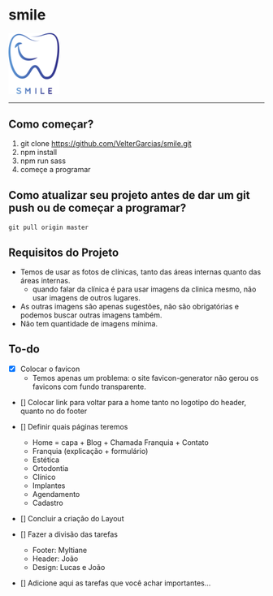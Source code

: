 # smile
<img src="assets/images/logo.svg" width="100px">
<hr />

## Como começar?
1. git clone https://github.com/VelterGarcias/smile.git
2. npm install
3. npm run sass
4. começe a programar

## Como atualizar seu projeto antes de dar um git push ou de começar a programar?
```
git pull origin master
```

## Requisitos do Projeto
- Temos de usar as fotos de clínicas, tanto das áreas internas quanto das áreas internas.
    - quando falar da clínica é para usar imagens da clinica mesmo, não usar imagens de outros lugares.
- As outras imagens são apenas sugestões, não são obrigatórias e podemos buscar outras imagens também.
- Não tem quantidade de imagens mínima.




## To-do

- [x] Colocar o favicon
    - Temos apenas um problema: o site favicon-generator não gerou os favicons com fundo transparente.
- [] Colocar link para voltar para a home tanto no logotipo do header, quanto no do footer
- [] Definir quais páginas teremos
    - Home = capa + Blog + Chamada Franquia + Contato
    - Franquia (explicação + formulário)
    - Estética
    - Ortodontia
    - Clínico
    - Implantes
    - Agendamento
    - Cadastro


- [] Concluir a criação do Layout
- [] Fazer a divisão das tarefas
    - Footer: Myltiane
    - Header: João
    - Design: Lucas e João

- [] Adicione aqui as tarefas que você achar importantes...


